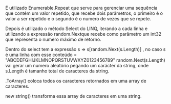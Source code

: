 É utilizado Enumerable.Repeat que serve para gerenciar uma sequência que contém um valor repetido, que recebe dois parâmetros, o primeiro é o valor a ser repetido e o segundo é o numero de vezes que se repete.

Depois é utilizado o método Select do LINQ, iterando a cada linha e utilizando a expressão random.Nextque recebe como parâmetro um int32 que representa o numero máximo de retorno.

Dentro do select tem a expressão s => s[random.Next(s.Length)] , no caso s é uma linha com esse conteúdo = "ABCDEFGHIJKLMNOPQRSTUVWXYZ0123456789" random.Next(s.Length) vai gerar um numero aleatório pegando um carácter da string, onde s.Length é tamanho total de caracteres da string.

.ToArray() coloca todos os caracteres retornados em uma array de caracteres.

new string() transforma essa array de caracteres em uma string.
